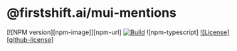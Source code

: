 # @firstshift.ai/mui-mentions

[![NPM version][npm-image]][npm-url]
[![Build][github-build]][github-build-url]
![npm-typescript]
[![License][github-license]][github-license-url]

[github-license-url]: https://github.com/anthony-restuccia-firstshift/mui-mentions/blob/master/LICENSE
[github-build]: https://github.com/anthony-restuccia-firstshift/mui-mentions/actions/workflows/publish.yml/badge.svg
[github-build-url]: https://github.com/anthony-restuccia-firstshift/mui-mentions/actions/workflows/publish.yml
